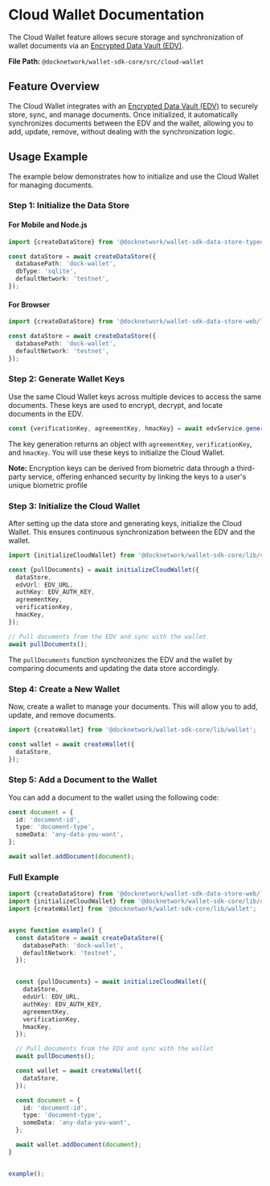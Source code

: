 # Cloud Wallet Documentation

The Cloud Wallet feature allows secure storage and synchronization of wallet documents via an [Encrypted Data Vault (EDV)](https://digitalbazaar.github.io/encrypted-data-vaults/).

**File Path:** `@docknetwork/wallet-sdk-core/src/cloud-wallet`

## Feature Overview

The Cloud Wallet integrates with an [Encrypted Data Vault (EDV)](https://digitalbazaar.github.io/encrypted-data-vaults/) to securely store, sync, and manage documents. Once initialized, it automatically synchronizes documents between the EDV and the wallet, allowing you to add, update, remove, without dealing with the synchronization logic.

## Usage Example

The example below demonstrates how to initialize and use the Cloud Wallet for managing documents.


### Step 1: Initialize the Data Store

#### For Mobile and Node.js

```ts
import {createDataStore} from '@docknetwork/wallet-sdk-data-store-typeorm/lib';

const dataStore = await createDataStore({
  databasePath: 'dock-wallet',
  dbType: 'sqlite',
  defaultNetwork: 'testnet',
});
```

#### For Browser

```ts
import {createDataStore} from '@docknetwork/wallet-sdk-data-store-web/lib';

const dataStore = await createDataStore({
  databasePath: 'dock-wallet',
  defaultNetwork: 'testnet',
});
```

### Step 2: Generate Wallet Keys

Use the same Cloud Wallet keys across multiple devices to access the same documents. These keys are used to encrypt, decrypt, and locate documents in the EDV.

```ts
const {verificationKey, agreementKey, hmacKey} = await edvService.generateKeys();
```

The key generation returns an object with `agreementKey`, `verificationKey`, and `hmacKey`. You will use these keys to initialize the Cloud Wallet.

**Note:** Encryption keys can be derived from biometric data through a third-party service, offering enhanced security by linking the keys to a user's unique biometric profile

### Step 3: Initialize the Cloud Wallet

After setting up the data store and generating keys, initialize the Cloud Wallet. This ensures continuous synchronization between the EDV and the wallet.

```ts
import {initializeCloudWallet} from '@docknetwork/wallet-sdk-core/lib/cloud-wallet';

const {pullDocuments} = await initializeCloudWallet({
  dataStore,
  edvUrl: EDV_URL, 
  authKey: EDV_AUTH_KEY,
  agreementKey,
  verificationKey,
  hmacKey,
});

// Pull documents from the EDV and sync with the wallet
await pullDocuments();
```

The `pullDocuments` function synchronizes the EDV and the wallet by comparing documents and updating the data store accordingly.

### Step 4: Create a New Wallet

Now, create a wallet to manage your documents. This will allow you to add, update, and remove documents.

```ts
import {createWallet} from '@docknetwork/wallet-sdk-core/lib/wallet';

const wallet = await createWallet({
  dataStore,
});
```

### Step 5: Add a Document to the Wallet

You can add a document to the wallet using the following code:

```ts
const document = {
  id: 'document-id',
  type: 'document-type',
  someData: 'any-data-you-want',
};

await wallet.addDocument(document);
```


### Full Example

```ts
import {createDataStore} from '@docknetwork/wallet-sdk-data-store-web/lib';
import {initializeCloudWallet} from '@docknetwork/wallet-sdk-core/lib/cloud-wallet';
import {createWallet} from '@docknetwork/wallet-sdk-core/lib/wallet';


async function example() {
  const dataStore = await createDataStore({
    databasePath: 'dock-wallet',
    defaultNetwork: 'testnet',
  });


  const {pullDocuments} = await initializeCloudWallet({
    dataStore,
    edvUrl: EDV_URL, 
    authKey: EDV_AUTH_KEY,
    agreementKey,
    verificationKey,
    hmacKey,
  });

  // Pull documents from the EDV and sync with the wallet
  await pullDocuments();

  const wallet = await createWallet({
    dataStore,
  });

  const document = {
    id: 'document-id',
    type: 'document-type',
    someData: 'any-data-you-want',
  };

  await wallet.addDocument(document);
}


example();

```